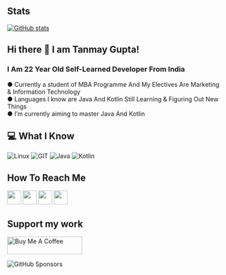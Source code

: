 ## Stats
[![GitHub stats](https://github-readme-stats.vercel.app/api?username=thetanmaygupta)](https://github.com/thetanmaygupta/github-readme-stats?theme=merko)

<h2>Hi there 👋 I am Tanmay Gupta!</h2>

### I Am 22 Year Old Self-Learned Developer From India <br>
● Currently a student of MBA Programme And My Electives Are Marketing & Information Technology <br>
● Languages I know are Java And Kotlin Still Learning & Figuring Out New Things <br>
● I’m currently aiming to master Java And Kotlin <br>

## 💻 What I Know
![Linux](https://www.vectorlogo.zone/logos/linux/linux-icon.svg)
![GIT](https://www.vectorlogo.zone/logos/git-scm/git-scm-icon.svg)
![Java](https://www.vectorlogo.zone/logos/java/java-icon.svg)
![Kotlin](https://www.vectorlogo.zone/logos/kotlinlang/kotlinlang-icon.svg)
<br>

## How To Reach Me
[<img src="https://www.vectorlogo.zone/logos/telegram/telegram-tile.svg" width="32">](http://t.me/thetanmaygupta)
[<img src="https://www.vectorlogo.zone/logos/gmail/gmail-tile.svg" width="32">](mailto:sardulgupta@gmail.com)
[<img src="https://www.vectorlogo.zone/logos/twitter/twitter-tile.svg" width="32">](https://twitter.com/thetanmaygupta)
[<img src="https://www.vectorlogo.zone/logos/instagram/instagram-tile.svg" width="32">](https://www.instagram.com/thetanmaygupta)
<br>

## Support my work
<a href="https://www.buymeacoffee.com/thetanmaygupta" target="_blank"><img src="https://cdn.buymeacoffee.com/buttons/default-orange.png" alt="Buy Me A Coffee" height="41" width="174"></a>

![GitHub Sponsors](https://img.shields.io/github/sponsors/thetanmaygupta?label=GitHub%20sponsors&style=for-the-badge)
